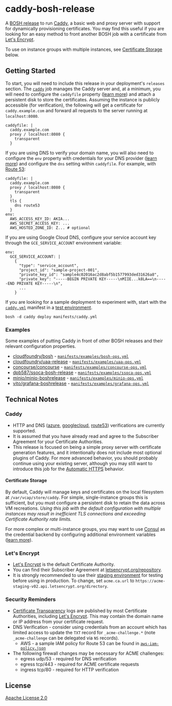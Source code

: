# caddy-bosh-release

A [BOSH release](https://bosh.io/) to run [Caddy](https://caddyserver.com/), a basic web and proxy server with support for dynamically provisioning certificates. You may find this useful if you are looking for an easy method to front another BOSH job with a certificate from [Let's Encrypt](https://letsencrypt.org/).

To use on instance groups with multiple instances, see [Certificate Storage](#certificate-storage) below.


## Getting Started

To start, you will need to include this release in your deployment's `releases` section. The [`caddy`](jobs/caddy) job manages the Caddy server and, at a minimum, you will need to configure the `caddyfile` property ([learn more](https://caddyserver.com/tutorial/caddyfile)) and attach a persistent disk to store the certificates. Assuming the instance is publicly accessible (for verification), the following will get a certificate for `caddy.example.com` and forward all requests to the server running at `localhost:8080`.

    caddyfile: |
      caddy.example.com
      proxy / localhost:8080 {
        transparent
      }

If you are using DNS to verify your domain name, you will also need to configure the `env` property with credentials for your DNS provider ([learn more](https://caddyserver.com/docs/automatic-https#dns-challenge)) and configure the `dns` setting within `caddyfile`. For example, with [Route 53](https://aws.amazon.com/route53/):

    caddyfile: |
      caddy.example.com
      proxy / localhost:8080 {
        transparent
      }
      tls {
        dns route53
      }
    env:
      AWS_ACCESS_KEY_ID: AKIA...
      AWS_SECRET_ACCESS_KEY: ...
      AWS_HOSTED_ZONE_ID: Z... # optional

If you are using Google Cloud DNS, configure your service account key through the `GCE_SERVICE_ACCOUNT` environment variable:

    env:
      GCE_SERVICE_ACCOUNT: |
        {
          "type": "service_account",
          "project_id": "sample-project-001",
          "private_key_id": "sample4c02016ac2d8abf5b1577993ded31626a8",
          "private_key": "-----BEGIN PRIVATE KEY-----\nMIIE...k8LA==\n-----END PRIVATE KEY-----\n",
          ...
        }

If you are looking for a sample deployment to experiment with, start with the [`caddy.yml`](manifests/caddy.yml) manifest in a [test environment](https://bosh.io/docs/quick-start/).

    bosh -d caddy deploy manifests/caddy.yml


### Examples

Some examples of putting Caddy in front of other BOSH releases and their relevant configuration properties.

 * [cloudfoundry/bosh](https://github.com/cloudfoundry/bosh) - [`manifests/examples/bosh-ops.yml`](manifests/examples/bosh-ops.yml)
 * [cloudfoundry/uaa-release](https://github.com/cloudfoundry/uaa-release) - [`manifests/examples/uaa-ops.yml`](manifests/examples/uaa-ops.yml)
 * [concourse/concourse](https://github.com/concourse/concourse) - [`manifests/examples/concourse-ops.yml`](manifests/examples/concourse-ops.yml)
 * [dpb587/ssoca-bosh-release](https://github.com/dpb587/ssoca-bosh-release) - [`manifests/examples/ssoca-ops.yml`](manifests/examples/ssoca-ops.yml)
 * [minio/minio-boshrelease](https://github.com/minio/minio-boshrelease) - [`manifests/examples/minio-ops.yml`](manifests/examples/minio-ops.yml)
 * [vito/grafana-boshrelease](https://github.com/vito/grafana-boshrelease) - [`manifests/examples/grafana-ops.yml`](manifests/examples/grafana-ops.yml)


## Technical Notes


### Caddy

 * HTTP and DNS ([azure](https://caddyserver.com/docs/tls.dns.azure), [googlecloud](https://caddyserver.com/docs/tls.dns.googlecloud), [route53](https://caddyserver.com/docs/tls.dns.route53)) verifications are currently supported.
 * It is assumed that you have already read and agree to the Subscriber Agreement for your Certificate Authorities.
 * This release is focused on being a simple proxy server with certificate generation features, and it intentionally does not include most optional plugins of Caddy. For more advanced behavior, you should probably continue using your existing server, although you may still want to introduce this job for the [Automatic HTTPS](https://caddyserver.com/docs/automatic-https) behavior.


#### Certificate Storage

By default, Caddy will manage keys and certificates on the local filesystem at `/var/vcap/store/caddy`. For simple, single-instance groups this is sufficient, but you must configure a persistent disk to retain the data across VM recreations. *Using this job with the default configuration with multiple instances may result in inefficient TLS connections and exceeding Certificate Authority rate limits.*

For more complex or multi-instance groups, you may want to use [Consul](https://www.consul.io/) as the credential backend by configuring additional environment variables ([learn more](https://caddyserver.com/docs/consul)).


### Let's Encrypt

 * [Let's Encrypt](https://letsencrypt.org/) is the default Certificate Authority.
 * You can find their Subscriber Agreement at [letsencrypt.org/repository](https://letsencrypt.org/repository/).
 * It is strongly recommended to use their [staging environment](https://letsencrypt.org/docs/staging-environment/) for testing before using in production. To change, set `acme.ca.url` to `https://acme-staging-v02.api.letsencrypt.org/directory`.


### Security Reminders

 * [Certificate Transparency](https://www.certificate-transparency.org/) logs are published by most Certificate Authorities, including [Let's Encrypt](https://letsencrypt.org/). This may contain the domain name or IP address from your certificate request.
 * DNS Verification - consider using credentials from an account which has limited access to update the `TXT` record for `_acme-challenge.*` (note `_acme-challenge` can be delegated via `NS` records).
    * AWS - a sample IAM policy for Route 53 can be found in [`aws-iam-policy.json`](src/aws-iam-policy.json)
 * The following firewall changes may be necessary for ACME challenges:
    * egress udp/53 - required for DNS verification
    * egress tcp/443 - required for ACME certificate requests
    * ingress tcp/80 - required for HTTP verification


## License

[Apache License 2.0](LICENSE)
